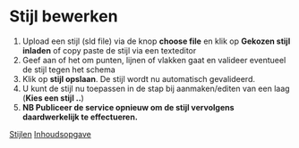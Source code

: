 Stijl bewerken
==============

1. Upload een stijl (sld file) via de knop **choose file** en klik op **Gekozen stijl inladen** of copy paste de stijl via een texteditor
2. Geef aan of het om punten, lijnen of vlakken gaat en valideer eventueel de stijl tegen het schema
3. Klik op **stijl opslaan**. De stijl wordt nu automatisch gevalideerd. 
4. U kunt de stijl nu toepassen in de stap bij aanmaken/editen van een laag (**Kies een stijl ..**) 
5. **NB Publiceer de service opnieuw om de stijl vervolgens daardwerkelijk te effectueren.** 

[Stijlen](list.md)
[Inhoudsopgave](../index.md)